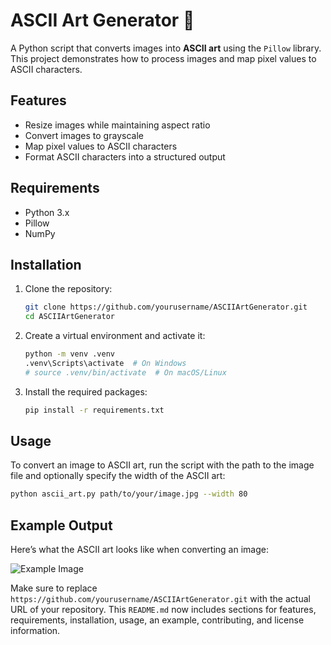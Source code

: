 # ASCII Art Generator 🎨

A Python script that converts images into **ASCII art** using the `Pillow` library. This project demonstrates how to process images and map pixel values to ASCII characters.

## Features

- Resize images while maintaining aspect ratio
- Convert images to grayscale
- Map pixel values to ASCII characters
- Format ASCII characters into a structured output

## Requirements

- Python 3.x
- Pillow
- NumPy

## Installation

1. Clone the repository:
    ```sh
    git clone https://github.com/yourusername/ASCIIArtGenerator.git
    cd ASCIIArtGenerator
    ```

2. Create a virtual environment and activate it:
    ```sh
    python -m venv .venv
    .venv\Scripts\activate  # On Windows
    # source .venv/bin/activate  # On macOS/Linux
    ```

3. Install the required packages:
    ```sh
    pip install -r requirements.txt
    ```

## Usage

To convert an image to ASCII art, run the script with the path to the image file and optionally specify the width of the ASCII art:

```sh
python ascii_art.py path/to/your/image.jpg --width 80
```

## Example Output

Here’s what the ASCII art looks like when converting an image:

![Example Image](example.jpg)

Make sure to replace `https://github.com/yourusername/ASCIIArtGenerator.git` with the actual URL of your repository. This `README.md` now includes sections for features, requirements, installation, usage, an example, contributing, and license information.
